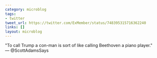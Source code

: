 ```yaml
---
category: microblog
tags:
- twitter
tweet_url: https://twitter.com/ExMember/status/748395315716362240
links: []
layout: microblog
---
```

"To call Trump a con-man is sort of like calling Beethoven a piano player." — @ScottAdamsSays
